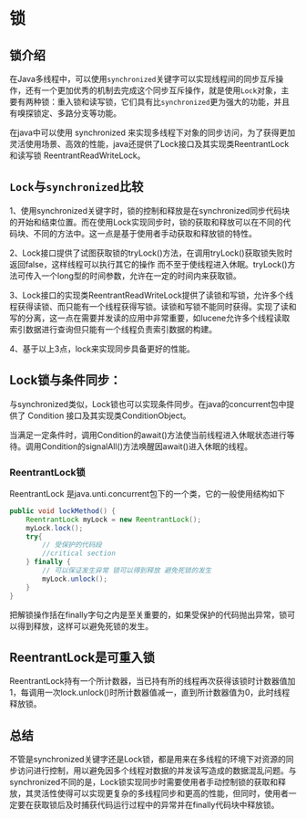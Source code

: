 # 锁

## 锁介绍

在Java多线程中，可以使用`synchronized`关键字可以实现线程间的同步互斥操作，还有一个更加优秀的机制去完成这个同步互斥操作，就是使用`Lock`对象，主要有两种锁：重入锁和读写锁，它们具有比`synchronized`更为强大的功能，并且有嗅探锁定、多路分支等功能。

在java中可以使用 synchronized 来实现多线程下对象的同步访问，为了获得更加灵活使用场景、高效的性能，java还提供了Lock接口及其实现类ReentrantLock和读写锁 ReentrantReadWriteLock。

## `Lock`与`synchronized`比较

1、使用synchronized关键字时，锁的控制和释放是在synchronized同步代码块的开始和结束位置。而在使用Lock实现同步时，锁的获取和释放可以在不同的代码块、不同的方法中。这一点是基于使用者手动获取和释放锁的特性。

2、Lock接口提供了试图获取锁的tryLock()方法，在调用tryLock()获取锁失败时返回false，这样线程可以执行其它的操作 而不至于使线程进入休眠。tryLock()方法可传入一个long型的时间参数，允许在一定的时间内来获取锁。

3、Lock接口的实现类ReentrantReadWriteLock提供了读锁和写锁，允许多个线程获得读锁、而只能有一个线程获得写锁。读锁和写锁不能同时获得。实现了读和写的分离，这一点在需要并发读的应用中非常重要，如lucene允许多个线程读取索引数据进行查询但只能有一个线程负责索引数据的构建。

4、基于以上3点，lock来实现同步具备更好的性能。

## Lock锁与条件同步：

与synchronized类似，Lock锁也可以实现条件同步。在java的concurrent包中提供了 Condition 接口及其实现类ConditionObject。

当满足一定条件时，调用Condition的await()方法使当前线程进入休眠状态进行等待。调用Condition的signalAll()方法唤醒因await()进入休眠的线程。

### ReentrantLock锁

ReentrantLock 是java.unti.concurrent包下的一个类，它的一般使用结构如下

```java
public void lockMethod() {  
    ReentrantLock myLock = new ReentrantLock();  
    myLock.lock();  
    try{  
        // 受保护的代码段  
        //critical section  
    } finally {  
        // 可以保证发生异常 锁可以得到释放 避免死锁的发生  
        myLock.unlock();  
    }  
}  
```
把解锁操作括在finally字句之内是至关重要的，如果受保护的代码抛出异常，锁可以得到释放，这样可以避免死锁的发生。

## ReentrantLock是可重入锁

ReentrantLock持有一个所计数器，当已持有所的线程再次获得该锁时计数器值加1，每调用一次lock.unlock()时所计数器值减一，直到所计数器值为0，此时线程释放锁。

## 总结

不管是synchronized关键字还是Lock锁，都是用来在多线程的环境下对资源的同步访问进行控制，用以避免因多个线程对数据的并发读写造成的数据混乱问题。与synchronized不同的是，Lock锁实现同步时需要使用者手动控制锁的获取和释放，其灵活性使得可以实现更复杂的多线程同步和更高的性能，但同时，使用者一定要在获取锁后及时捕获代码运行过程中的异常并在finally代码块中释放锁。